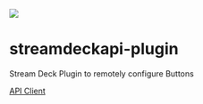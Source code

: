[![](https://img.shields.io/badge/Stream%20Deck%20SDK-for%20Node.js-green)](https://github.com/stream-deck-for-node/sdk)

# streamdeckapi-plugin
Stream Deck Plugin to remotely configure Buttons

[API Client](https://github.com/Patrick762/streamdeckapi)
